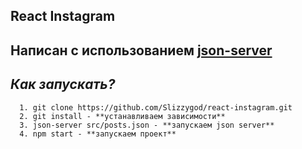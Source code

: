 ## React Instagram
Написан с использованием [json-server](https://www.npmjs.com/package/json-server)
---
***Как запускать?***
---
      1. git clone https://github.com/Slizzygod/react-instagram.git
      2. git install - **устанавливаем зависимости**
      3. json-server src/posts.json - **запускаем json server**
      4. npm start - **запускаем проект**